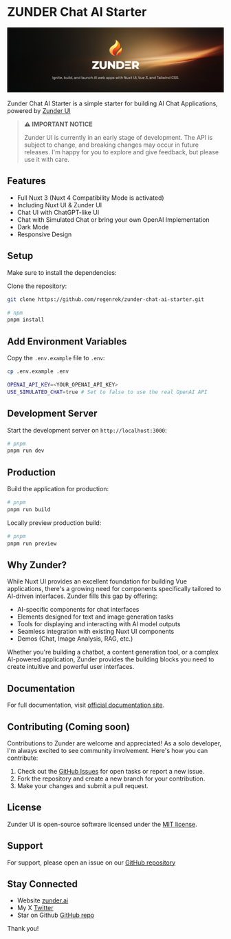 # ZUNDER Chat AI Starter

[![Zunder AI Logo](/public/zunder_ai_logo_banner.png)](https://github.com/regenrek/zunder-ui)

Zunder Chat AI Starter is a simple starter for building AI Chat Applications, powered by [Zunder UI](https://github.com/regenrek/zunder-ui)

> **⚠️ IMPORTANT NOTICE**
> 
> Zunder UI is currently in an early stage of development. The API is subject to change, and breaking changes may occur in future releases.  I'm happy for you to explore and give feedback, but please use it with care.

## Features


- Full Nuxt 3 (Nuxt 4 Compatibility Mode is activated)
- Including Nuxt UI & Zunder UI
- Chat UI with ChatGPT-like UI
- Chat with Simulated Chat or bring your own OpenAI Implementation
- Dark Mode
- Responsive Design

## Setup

Make sure to install the dependencies:

Clone the repository:
```bash
git clone https://github.com/regenrek/zunder-chat-ai-starter.git
```

```bash
# npm
pnpm install
```

## Add Environment Variables

Copy the `.env.example` file to `.env`:

```bash
cp .env.example .env
```

```bash
OPENAI_API_KEY=<YOUR_OPENAI_API_KEY>
USE_SIMULATED_CHAT=true # Set to false to use the real OpenAI API
```

## Development Server

Start the development server on `http://localhost:3000`:

```bash
# pnpm
pnpm run dev
```

## Production

Build the application for production:

```bash
# pnpm
pnpm run build
```

Locally preview production build:

```bash
# pnpm
pnpm run preview
```

## Why Zunder?

While Nuxt UI provides an excellent foundation for building Vue applications, there's a growing need for components specifically tailored to AI-driven interfaces. Zunder fills this gap by offering:

- AI-specific components for chat interfaces
- Elements designed for text and image generation tasks
- Tools for displaying and interacting with AI model outputs
- Seamless integration with existing Nuxt UI components
- Demos (Chat, Image Analysis, RAG, etc.)

Whether you're building a chatbot, a content generation tool, or a complex AI-powered application, Zunder provides the building blocks you need to create intuitive and powerful user interfaces.


## Documentation

For full documentation, visit [official documentation site](https://zunder.ai).

## Contributing (Coming soon)

Contributions to Zunder are welcome and appreciated! As a solo developer, I'm always excited to see community involvement. Here's how you can contribute:

1. Check out the [GitHub Issues](https://github.com/regenrek/zunder-ui/issues) for open tasks or report a new issue.
2. Fork the repository and create a new branch for your contribution.
3. Make your changes and submit a pull request.

## License

Zunder UI is open-source software licensed under the [MIT license](LICENSE.md).

## Support

For support, please open an issue on our [GitHub repository](https://github.com/regenrek/zunder-ui)

## Stay Connected

- Website [zunder.ai](https://zunder.ai)
- My X [Twitter](https://twitter.com/regenrek)
- Star on Github [GitHub repo](https://github.com/regenrek/zunder-ui)

Thank you!